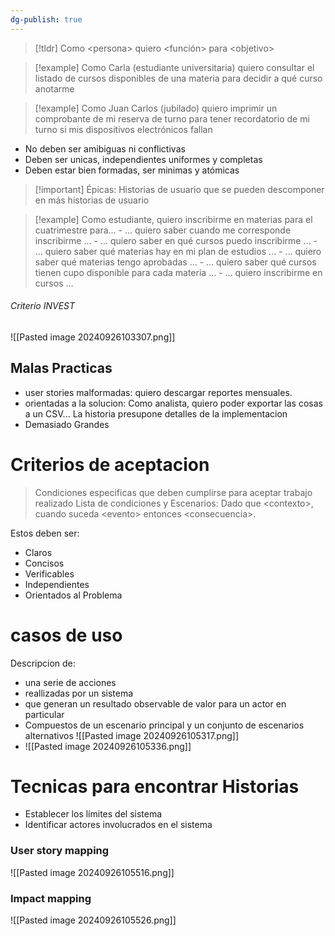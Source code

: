 ```yaml
---
dg-publish: true
---
```

>[!tldr] Como \<persona> quiero \<función> para \<objetivo>

>[!example] Como Carla (estudiante universitaria) quiero consultar el listado de cursos disponibles de una materia para decidir a qué curso anotarme

>[!example] Como Juan Carlos (jubilado) quiero imprimir un comprobante de mi reserva de turno para tener recordatorio de mi turno si mis dispositivos electrónicos fallan


- No deben ser amibiguas ni conflictivas 
- Deben ser unicas, independientes uniformes y completas 
- Deben estar bien formadas, ser minimas y atómicas

>[!important] Épicas: Historias de usuario que se pueden descomponer en más historias de usuario

>[!example] Como estudiante, quiero inscribirme en materias para el cuatrimestre para… - … quiero saber cuando me corresponde inscribirme … - … quiero saber en qué cursos puedo inscribirme … - … quiero saber qué materias hay en mi plan de estudios … - … quiero saber qué materias tengo aprobadas … - … quiero saber qué cursos tienen cupo disponible para cada materia … - … quiero inscribirme en cursos …

###### Criterio INVEST 
![[Pasted image 20240926103307.png]]

## Malas Practicas 
- user stories malformadas: quiero descargar reportes mensuales.
- orientadas a la solucion: Como analista, quiero poder exportar las cosas a un CSV... La historia presupone detalles de la implementacion 
- Demasiado Grandes
# Criterios de aceptacion 
> Condiciones especificas que deben cumplirse para aceptar trabajo realizado 
Lista de condiciones y Escenarios: Dado que \<contexto>, cuando suceda \<evento> entonces \<consecuencia>.

Estos deben ser:
- Claros 
- Concisos
- Verificables 
- Independientes 
- Orientados al Problema

# casos de uso 
Descripcion de: 
- una serie de acciones
- reallizadas por un sistema 
- que generan un resultado observable de valor para un actor en particular
- Compuestos de un escenario principal y un conjunto de escenarios alternativos
  ![[Pasted image 20240926105317.png]]
- ![[Pasted image 20240926105336.png]]


# Tecnicas para encontrar Historias

- Establecer los límites del sistema 
- Identificar actores involucrados en el sistema
### User story mapping 
![[Pasted image 20240926105516.png]]

### Impact mapping
![[Pasted image 20240926105526.png]]
